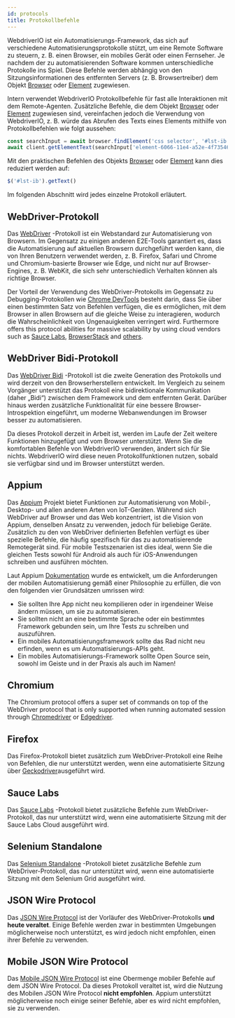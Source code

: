 ```yaml
---
id: protocols
title: Protokollbefehle
---
```


WebdriverIO ist ein Automatisierungs-Framework, das sich auf verschiedene Automatisierungsprotokolle stützt, um eine Remote Software zu steuern, z. B. einen Browser, ein mobiles Gerät oder einen Fernseher. Je nachdem der zu automatisierenden Software kommen unterschiedliche Protokolle ins Spiel. Diese Befehle werden abhängig von den Sitzungsinformationen des entfernten Servers (z. B. Browsertreiber) dem Objekt [Browser](/docs/api/browser) oder [Element](/docs/api/element) zugewiesen.

Intern verwendet WebdriverIO Protokollbefehle für fast alle Interaktionen mit dem Remote-Agenten. Zusätzliche Befehle, die dem Objekt [Browser](/docs/api/browser) oder [Element](/docs/api/element) zugewiesen sind, vereinfachen jedoch die Verwendung von WebdriverIO, z. B. würde das Abrufen des Texts eines Elements mithilfe von Protokollbefehlen wie folgt aussehen:

```js
const searchInput = await browser.findElement('css selector', '#lst-ib')
await client.getElementText(searchInput['element-6066-11e4-a52e-4f735466cecf'])
```

Mit den praktischen Befehlen des Objekts [Browser](/docs/api/browser) oder [Element](/docs/api/element) kann dies reduziert werden auf:

```js
$('#lst-ib').getText()
```

Im folgenden Abschnitt wird jedes einzelne Protokoll erläutert.

## WebDriver-Protokoll

Das [WebDriver](https://w3c.github.io/webdriver/#elements) -Protokoll ist ein Webstandard zur Automatisierung von Browsern. Im Gegensatz zu einigen anderen E2E-Tools garantiert es, dass die Automatisierung auf aktuellen Browsern durchgeführt werden kann, die von Ihren Benutzern verwendet werden, z. B. Firefox, Safari und Chrome und Chromium-basierte Browser wie Edge, und nicht nur auf Browser-Engines, z. B. WebKit, die sich sehr unterschiedlich Verhalten können als richtige Browser.

Der Vorteil der Verwendung des WebDriver-Protokolls im Gegensatz zu Debugging-Protokollen wie [Chrome DevTools](https://w3c.github.io/webdriver/#elements) besteht darin, dass Sie über einen bestimmten Satz von Befehlen verfügen, die es ermöglichen, mit dem Browser in allen Browsern auf die gleiche Weise zu interagieren, wodurch die Wahrscheinlichkeit von Ungenauigkeiten verringert wird. Furthermore offers this protocol abilities for massive scalability by using cloud vendors such as [Sauce Labs](https://saucelabs.com/), [BrowserStack](https://www.browserstack.com/) and [others](https://github.com/christian-bromann/awesome-selenium#cloud-services).

## WebDriver Bidi-Protokoll

Das [WebDriver Bidi](https://w3c.github.io/webdriver-bidi/) -Protokoll ist die zweite Generation des Protokolls und wird derzeit von den Browserherstellern entwickelt. Im Vergleich zu seinem Vorgänger unterstützt das Protokoll eine bidirektionale Kommunikation (daher „Bidi“) zwischen dem Framework und dem entfernten Gerät. Darüber hinaus werden zusätzliche Funktionalität für eine bessere Browser-Introspektion eingeführt, um moderne Webanwendungen im Browser besser zu automatisieren.

Da dieses Protokoll derzeit in Arbeit ist, werden im Laufe der Zeit weitere Funktionen hinzugefügt und vom Browser unterstützt. Wenn Sie die komfortablen Befehle von WebdriverIO verwenden, ändert sich für Sie nichts. WebdriverIO wird diese neuen Protokollfunktionen nutzen, sobald sie verfügbar sind und im Browser unterstützt werden.

## Appium

Das [Appium](https://appium.io/) Projekt bietet Funktionen zur Automatisierung von Mobil-, Desktop- und allen anderen Arten von IoT-Geräten. Während sich WebDriver auf Browser und das Web konzentriert, ist die Vision von Appium, denselben Ansatz zu verwenden, jedoch für beliebige Geräte. Zusätzlich zu den von WebDriver definierten Befehlen verfügt es über spezielle Befehle, die häufig spezifisch für das zu automatisierende Remotegerät sind. Für mobile Testszenarien ist dies ideal, wenn Sie die gleichen Tests sowohl für Android als auch für iOS-Anwendungen schreiben und ausführen möchten.

Laut Appium [Dokumentation](https://appium.github.io/appium.io/docs/en/about-appium/intro/?lang=en) wurde es entwickelt, um die Anforderungen der mobilen Automatisierung gemäß einer Philosophie zu erfüllen, die von den folgenden vier Grundsätzen umrissen wird:

- Sie sollten Ihre App nicht neu kompilieren oder in irgendeiner Weise ändern müssen, um sie zu automatisieren.
- Sie sollten nicht an eine bestimmte Sprache oder ein bestimmtes Framework gebunden sein, um Ihre Tests zu schreiben und auszuführen.
- Ein mobiles Automatisierungsframework sollte das Rad nicht neu erfinden, wenn es um Automatisierungs-APIs geht.
- Ein mobiles Automatisierungs-Framework sollte Open Source sein, sowohl im Geiste und in der Praxis als auch im Namen!

## Chromium

The Chromium protocol offers a super set of commands on top of the WebDriver protocol that is only supported when running automated session through [Chromedriver](https://chromedriver.chromium.org/chromedriver-canary) or [Edgedriver](https://developer.microsoft.com/fr-fr/microsoft-edge/tools/webdriver).

## Firefox

Das Firefox-Protokoll bietet zusätzlich zum WebDriver-Protokoll eine Reihe von Befehlen, die nur unterstützt werden, wenn eine automatisierte Sitzung über [Geckodriver](https://github.com/mozilla/geckodriver)ausgeführt wird.

## Sauce Labs

Das [Sauce Labs](https://saucelabs.com/) -Protokoll bietet zusätzliche Befehle zum WebDriver-Protokoll, das nur unterstützt wird, wenn eine automatisierte Sitzung mit der Sauce Labs Cloud ausgeführt wird.

## Selenium Standalone

Das [Selenium Standalone](https://www.selenium.dev/documentation/grid/advanced_features/endpoints/) -Protokoll bietet zusätzliche Befehle zum WebDriver-Protokoll, das nur unterstützt wird, wenn eine automatisierte Sitzung mit dem Selenium Grid ausgeführt wird.

## JSON Wire Protocol

Das [JSON Wire Protocol](https://www.selenium.dev/documentation/legacy/json_wire_protocol/) ist der Vorläufer des WebDriver-Protokolls __und heute veraltet__. Einige Befehle werden zwar in bestimmten Umgebungen möglicherweise noch unterstützt, es wird jedoch nicht empfohlen, einen ihrer Befehle zu verwenden.

## Mobile JSON Wire Protocol

Das [Mobile JSON Wire Protocol](https://github.com/SeleniumHQ/mobile-spec/blob/master/spec-draft.md) ist eine Obermenge mobiler Befehle auf dem JSON Wire Protocol. Da dieses Protokoll veraltet ist, wird die Nutzung des Mobilen JSON Wire Protocol __nicht empfohlen__. Appium unterstützt möglicherweise noch einige seiner Befehle, aber es wird nicht empfohlen, sie zu verwenden.
